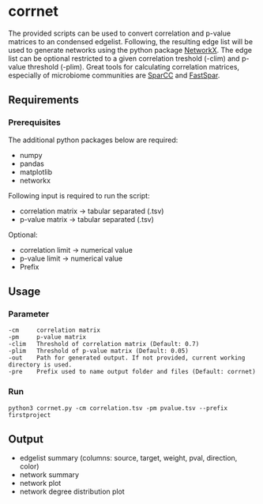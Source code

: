 # corrnet
The provided scripts can be used to convert correlation and p-value matrices to an condensed edgelist. Following, the resulting edge list will be used to generate networks using the python package [NetworkX](https://networkx.github.io/). The edge list can be optional restricted to a given correlation treshold (-clim) and p-value threshold (-plim). Great tools for calculating correlation matrices, especially of microbiome communities are [SparCC](https://journals.plos.org/ploscompbiol/article?id=10.1371/journal.pcbi.1002687) and [FastSpar](https://academic.oup.com/bioinformatics/article/35/6/1064/5086389).

## Requirements
### Prerequisites
The additional python packages below are required:
- numpy
- pandas
- matplotlib
- networkx

Following input is required to run the script:
- correlation matrix -> tabular separated (.tsv) 
- p-value matrix -> tabular separated (.tsv)

Optional:
- correlation limit -> numerical value
- p-value limit -> numerical value 
- Prefix 

## Usage
### Parameter
    -cm     correlation matrix
    -pm     p-value matrix
    -clim   Threshold of correlation matrix (Default: 0.7)
    -plim   Threshold of p-value matrix (Default: 0.05)
    -out    Path for generated output. If not provided, current working directory is used.
    -pre    Prefix used to name output folder and files (Default: corrnet)

### Run

```
python3 corrnet.py -cm correlation.tsv -pm pvalue.tsv --prefix firstproject 
```

## Output

- edgelist summary (columns: source, target, weight, pval, direction, color)
- network summary
- network plot
- network degree distribution plot

